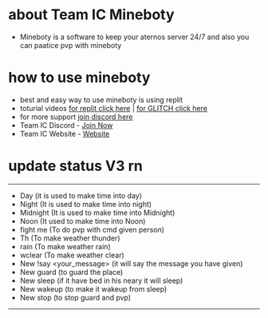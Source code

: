 # about Team IC Mineboty 

- Mineboty is a software to keep your aternos server 24/7 and also you can paatice pvp with mineboty


# how to use mineboty

- best and easy way to use mineboty is using replit 
- toturial videos [for replit click here](https://www.youtube.com/watch?v=PDTV-SNSoyo)   |   [for GLITCH click here](https://www.youtube.com/watch?v=6sPwCrHFYCY)
- for more support [join discord here](https://discord.gg/8bM62csKYd)
- Team IC Discord - [Join Now](https://dsc.gg/team-ic)
- Team IC Website - [Website](https://team-ic.ddns.net/)

# update status V3 rn

- - - - - - - - - - - - - - - - - - - - - 
- Day (it is used to make time into day)                          
- Night (It is used to make time into night)
- Midnight (It is used to make time into Midnight)                
- Noon (It used to make time into Noon)
- fight me (To do pvp with cmd given person)
- Th (To make weather thunder)
- rain (To make weather rain)
- wclear (To make weather clear)
- New !say <your_message> (it will say the message you have given)
- New guard (to guard the place)
- New sleep (if it have bed in his neary it will sleep)
- New wakeup (to make it wakeup from sleep)
- New stop (to stop guard and pvp)                                  
- - - - - - - - - - - - - - - - - - - - - -                             
